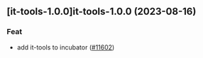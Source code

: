 

## [it-tools-1.0.0]it-tools-1.0.0 (2023-08-16)

### Feat

- add it-tools to incubator ([#11602](https://github.com/truecharts/charts/issues/11602))
  
  